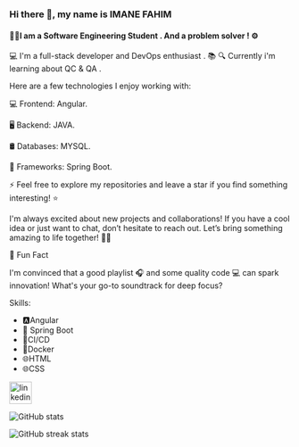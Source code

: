 ### Hi there 👋, my name is IMANE FAHIM
#### 👩‍💻I am a Software Engineering Student . And a problem solver ! ⚙️
💻 I'm a full-stack developer and DevOps enthusiast .
📚 🔍 Currently i'm learning about QC & QA .

Here are a few technologies I enjoy working with:

💻 Frontend: Angular.

🖥️ Backend: JAVA.

🛢️ Databases: MYSQL.

🚀 Frameworks: Spring Boot.

⚡️ Feel free to explore my repositories and leave a star if you find something interesting! ⭐️

I'm always excited about new projects and collaborations! If you have a cool idea or just want to chat, don’t hesitate to reach out. Let’s bring something amazing to life together! 🚀🤝

🌟 Fun Fact

I'm convinced that a good playlist 🎧 and some quality code 💻 can spark innovation! What's your go-to soundtrack for deep focus?


Skills:

- 🅰️Angular 
- 🌱 Spring Boot 
- 🚀CI/CD 
- 🐳Docker  
- 🌐HTML 
- 🌐CSS



 [<img src='https://cdn.jsdelivr.net/npm/simple-icons@3.0.1/icons/linkedin.svg' alt='linkedin' height='40'>](https://www.linkedin.com/in/imanefahim/)  

![GitHub stats](https://github-readme-stats.vercel.app/api?username=FAHIMIMANE&show_icons=true)  

![GitHub streak stats](https://streak-stats.demolab.com/?user=FAHIMIMANE)  
